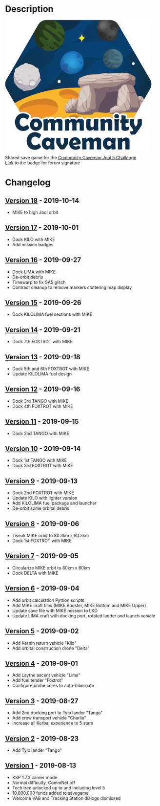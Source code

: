 # Description

![Badge](badges/badge_medium.png)

Shared save game for the [Community Caveman Jool 5 Challenge](https://forum.kerbalspaceprogram.com/index.php?/topic/187070-community-caveman-jool-5-mission/)  
[Link](https://imgur.com/Ojh0FUP.png) to the badge for forum signature 

# Changelog

## [Version 18](https://github.com/maneatingape/community-caveman-jool-5/releases/tag/v18) - 2019-10-14

- MIKE to high Jool orbit

## [Version 17](https://github.com/maneatingape/community-caveman-jool-5/releases/tag/v17) - 2019-10-01

- Dock KILO with MIKE
- Add mission badges

## [Version 16](https://github.com/maneatingape/community-caveman-jool-5/releases/tag/v16) - 2019-09-27

- Dock LIMA with MIKE
- De-orbit debris
- Timewarp to fix SAS glitch
- Contract cleanup to remove markers cluttering map display

## [Version 15](https://github.com/maneatingape/community-caveman-jool-5/releases/tag/v15) - 2019-09-26

- Dock KILOLIMA fuel sections with MIKE

## [Version 14](https://github.com/maneatingape/community-caveman-jool-5/releases/tag/v14) - 2019-09-21

- Dock 7th FOXTROT with MIKE

## [Version 13](https://github.com/maneatingape/community-caveman-jool-5/releases/tag/v13) - 2019-09-18

- Dock 5th and 6th FOXTROT with MIKE
- Update KILOLIMA fuel design

## [Version 12](https://github.com/maneatingape/community-caveman-jool-5/releases/tag/v12) - 2019-09-16

- Dock 3rd TANGO with MIKE
- Dock 4th FOXTROT with MIKE

## [Version 11](https://github.com/maneatingape/community-caveman-jool-5/releases/tag/v11) - 2019-09-15

- Dock 2nd TANGO with MIKE

## [Version 10](https://github.com/maneatingape/community-caveman-jool-5/releases/tag/v10) - 2019-09-14

- Dock 1st TANGO with MIKE
- Dock 3rd FOXTROT with MIKE

## [Version 9](https://github.com/maneatingape/community-caveman-jool-5/releases/tag/v9) - 2019-09-13

- Dock 2nd FOXTROT with MIKE
- Update KILO with lighter version
- Add KILOLIMA fuel package and launcher
- De-orbit some orbital debris

## [Version 8](https://github.com/maneatingape/community-caveman-jool-5/releases/tag/v8) - 2019-09-06

- Tweak MIKE orbit to 80.3km x 80.3km
- Dock 1st FOXTROT with MIKE

## [Version 7](https://github.com/maneatingape/community-caveman-jool-5/releases/tag/v7) - 2019-09-05

- Circularize MIKE orbit to 80km x 80km
- Dock DELTA with MIKE

## [Version 6](https://github.com/maneatingape/community-caveman-jool-5/releases/tag/v6) - 2019-09-04

- Add orbit calculation Python scripts
- Add MIKE craft files (MIKE Booster, MIKE Bottom and MIKE Upper)
- Update save file with MIKE mission to LKO
- Update LIMA craft with docking port, rotated ladder and launch vehicle

## [Version 5](https://github.com/maneatingape/community-caveman-jool-5/releases/tag/v5) - 2019-09-02

- Add Kerbin return vehicle "Kilo"
- Add orbital construction drone "Delta"

## [Version 4](https://github.com/maneatingape/community-caveman-jool-5/releases/tag/v4) - 2019-09-01

- Add Laythe ascent vehicle "Lima"
- Add fuel tender "Foxtrot"
- Configure probe cores to auto-hibernate

## [Version 3](https://github.com/maneatingape/community-caveman-jool-5/releases/tag/v3) - 2019-08-27

- Add 2nd docking port to Tylo lander "Tango"
- Add crew transport vehicle "Charlie"
- Increase all Kerbal experience to 5 stars

## [Version 2](https://github.com/maneatingape/community-caveman-jool-5/releases/tag/v2) - 2019-08-23

- Add Tylo lander "Tango"

## [Version 1](https://github.com/maneatingape/community-caveman-jool-5/releases/tag/v1) - 2019-08-13

- KSP 1.7.3 career mode
- Normal difficulty, CommNet off
- Tech tree unlocked up to and including level 5
- 10,000,000 funds added to savegame
- Welcome VAB and Tracking Station dialogs dismissed